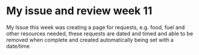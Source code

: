 # My issue and review week 11

My Issue this week was creating a page for requests, e.g. food, fuel and other resources needed, these requests are dated and timed and able to be removed when complete and created automatically being set with a date/time
